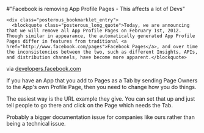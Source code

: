 #"Facebook is removing App Profile Pages - This affects a lot of Devs"


    <div class="posterous_bookmarklet_entry">
      <blockquote class="posterous_long_quote">Today, we are announcing that we will remove all App Profile Pages on February 1st, 2012. Though similar in appearance, the automatically generated App Profile Pages differ in features from traditional <a href="http://www.facebook.com/pages">Facebook Pages</a>, and over time the inconsistencies between the two, such as different Insights, APIs, and distribution channels, have become more apparent.</blockquote>

<div class="posterous_quote_citation">via <a href="https://developers.facebook.com/blog/post/611">developers.facebook.com</a></div>
    <p>If you have an App that you add to Pages as a Tab by sending Page Owners to the App's own Profile Page, then you need to change how you do things.
</p><p>The easiest way is the URL example they give. You can set that up and just tell people to go there and click on the Page which needs the Tab.
</p><p>Probably a bigger documentation issue for companies like ours rather than being a technical issue.</p></div>
  